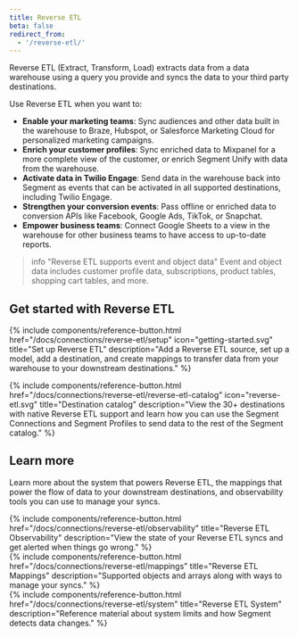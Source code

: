 ```yaml
---
title: Reverse ETL
beta: false
redirect_from:
  - '/reverse-etl/'
---
```


Reverse ETL (Extract, Transform, Load) extracts data from a data warehouse using a query you provide and syncs the data to your third party destinations. 

Use Reverse ETL when you want to:
* **Enable your marketing teams**: Sync audiences and other data built in the warehouse to Braze, Hubspot, or Salesforce Marketing Cloud for personalized marketing campaigns.
* **Enrich your customer profiles**: Sync enriched data to Mixpanel for a more complete view of the customer, or enrich Segment Unify with data from the warehouse.
* **Activate data in Twilio Engage**: Send data in the warehouse back into Segment as events that can be activated in all supported destinations, including Twilio Engage.
* **Strengthen your conversion events**: Pass offline or enriched data to conversion APIs like Facebook, Google Ads, TikTok, or Snapchat.
* **Empower business teams**: Connect Google Sheets to a view in the warehouse for other business teams to have access to up-to-date reports.

> info "Reverse ETL supports event and object data"
> Event and object data includes customer profile data, subscriptions, product tables, shopping cart tables, and more.


## Get started with Reverse ETL

<div class="double">
  {% include components/reference-button.html
    href="/docs/connections/reverse-etl/setup"
    icon="getting-started.svg"
    title="Set up Reverse ETL"
    description="Add a Reverse ETL source, set up a model, add a destination, and create mappings to transfer data from your warehouse to your downstream destinations."
  %}
  
  {% include components/reference-button.html
    href="/docs/connections/reverse-etl/reverse-etl-catalog"
    icon="reverse-etl.svg"
    title="Destination catalog"
    description="View the 30+ destinations with native Reverse ETL support and learn how you can use the Segment Connections and Segment Profiles to send data to the rest of the Segment catalog."
  %}
</div>

## Learn more

Learn more about the system that powers Reverse ETL, the mappings that power the flow of data to your downstream destinations, and observability tools you can use to manage your syncs.

<div class="flex flex--wrap gutter gutter--large">
  <div class="flex__column flex__column--12 flex__column--4@medium">
    {% include components/reference-button.html
      href="/docs/connections/reverse-etl/observability"
      title="Reverse ETL Observability"
      description="View the state of your Reverse ETL syncs and get alerted when things go wrong."
    %}
  </div>

  <div class="flex__column flex__column--12 flex__column--4@medium">
    {% include components/reference-button.html
      href="/docs/connections/reverse-etl/mappings"
      title="Reverse ETL Mappings"
      description="Supported objects and arrays along with ways to manage your syncs."
    %}
  </div>

  <div class="flex__column flex__column--12 flex__column--4@medium">
    {% include components/reference-button.html
      href="/docs/connections/reverse-etl/system"
      title="Reverse ETL System"
      description="Reference material about system limits and how Segment detects data changes."
    %}
  </div>
</div>
